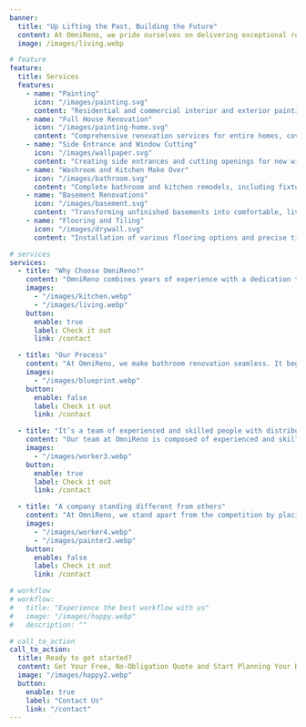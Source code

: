 ```yaml
---
banner:
  title: "Up Lifting the Past, Building the Future"
  content: At OmniReno, we pride ourselves on delivering exceptional renovations you can trust. **With a commitment to quality craftsmanship and transparent communication, we transform your home with integrity and care.** Whether it's a kitchen, bathroom, or basement, trust us to bring your vision to life with precision and professionalism.
  image: /images/living.webp

# feature
feature:
  title: Services
  features:
    - name: "Painting"
      icon: "/images/painting.svg"
      content: "Residential and commercial interior and exterior painting, including walls, ceilings, trim, and doors."
    - name: "Full House Renovation"
      icon: "/images/painting-home.svg"
      content: "Comprehensive renovation services for entire homes, covering all aspects from start to finish."
    - name: "Side Entrance and Window Cutting"
      icon: "/images/wallpaper.svg"
      content: "Creating side entrances and cutting openings for new windows with precision."
    - name: "Washroom and Kitchen Make Over"
      icon: "/images/bathroom.svg"
      content: "Complete bathroom and kitchen remodels, including fixtures, tile work, and cabinetry."
    - name: "Basement Renovations"
      icon: "/images/basement.svg"
      content: "Transforming unfinished basements into comfortable, livable spaces."
    - name: "Flooring and Tiling"
      icon: "/images/drywall.svg"
      content: "Installation of various flooring options and precise tile work for all surfaces."

# services
services:
  - title: "Why Choose OmniReno?"
    content: "OmniReno combines years of experience with a dedication to quality, ensuring your bathroom renovation is handled with care and precision. We use top-tier materials and work closely with you to deliver a beautiful, functional space that exceeds expectations, on time and within budget."
    images:
      - "/images/kitchen.webp"
      - "/images/living.webp"
    button:
      enable: true
      label: Check it out
      link: /contact

  - title: "Our Process"
    content: "At OmniReno, we make bathroom renovation seamless. It begins with a personalized consultation to understand your vision, followed by expert design and detailed planning. Our skilled team then brings your ideas to life with precision and care, ensuring minimal disruption. We finish with a thorough inspection, leaving you with a beautifully transformed bathroom, ready for you to enjoy."
    images:
      - "/images/blueprint.webp"
    button:
      enable: false
      label: Check it out
      link: /contact

  - title: "It’s a team of experienced and skilled people with distributions"
    content: "Our team at OmniReno is composed of experienced and skilled professionals, each bringing their unique expertise to every project. With specialists in design, construction, and project management, we ensure that every aspect of your renovation is handled with precision and care. Our distributed approach allows us to streamline the process, combining the strengths of our team members to deliver exceptional results that meet your exact needs and expectations."
    images:
      - "/images/worker3.webp"
    button:
      enable: true
      label: Check it out
      link: /contact

  - title: "A company standing different from others"
    content: "At OmniReno, we stand apart from the competition by placing trust and customer satisfaction at the heart of everything we do. Our commitment to integrity means you can count on us to deliver honest, transparent service from start to finish. We prioritize your needs, ensuring that every project reflects your vision and exceeds your expectations. With OmniReno, you’re not just another client—you’re a valued partner in creating a space you’ll love for years to come."
    images:
      - "/images/worker4.webp"
      - "/images/painter2.webp"
    button:
      enable: false
      label: Check it out
      link: /contact

# workflow
# workflow:
#   title: "Experience the best workflow with us"
#   image: "/images/happy.webp"
#   description: ""

# call_to_action
call_to_action:
  title: Ready to get started?
  content: Get Your Free, No-Obligation Quote and Start Planning Your Dream Space Now!
  image: "/images/happy2.webp"
  button:
    enable: true
    label: "Contact Us"
    link: "/contact"
---
```

